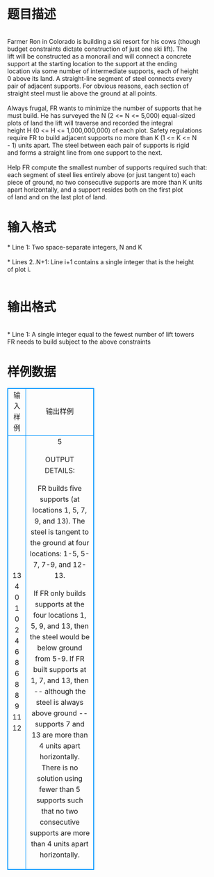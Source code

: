 # 

 
 # 题目描述 
<p>
<br>Farmer Ron in Colorado is building a ski resort for his cows (though<br>budget constraints dictate construction of just one ski lift). The<br>lift will be constructed as a monorail and will connect a concrete<br>support at the starting location to the support at the ending<br>location via some number of intermediate supports, each of height<br>0 above its land. A straight-line segment of steel connects every<br>pair of adjacent supports. For obvious reasons, each section of<br>straight steel must lie above the ground at all points.<br><br>Always frugal, FR wants to minimize the number of supports that he<br>must build. He has surveyed the N (2 <= N <= 5,000) equal-sized<br>plots of land the lift will traverse and recorded the integral<br>height H (0 <= H <= 1,000,000,000) of each plot. Safety regulations<br>require FR to build adjacent supports no more than K (1 <= K <= N<br>- 1) units apart. The steel between each pair of supports is rigid<br>and forms a straight line from one support to the next.<br><br>Help FR compute the smallest number of supports required such that:<br>each segment of steel lies entirely above (or just tangent to) each<br>piece of ground, no two consecutive supports are more than K units<br>apart horizontally, and a support resides both on the first plot<br>of land and on the last plot of land.<br></p> 

 
 # 输入格式 
<p>
* Line 1: Two space-separate integers, N and K<br><br>* Lines 2..N+1: Line i+1 contains a single integer that is the height<br>        of plot i.<br><br></p> 

 
 # 输出格式 
<p>
<br>* Line 1: A single integer equal to the fewest number of lift towers<br>        FR needs to  build subject to the above constraints<br></p> 
# 样例数据
<style>
        table,table tr th, table tr td { border:1px solid #0094ff; }
        table { width: 200px; min-height: 25px; line-height: 25px; text-align: center; border-collapse: collapse;}   
    </style>
<table>
	<tr>
		<td>输入样例</td>
		<td>输出样例</td>
	</tr>
<tr><td>
13 4
0
1
0
2
4
6
8
6
8
8
9
11
12</td><td>
5

OUTPUT DETAILS:

FR builds five supports (at locations 1, 5, 7, 9, and 13). The steel
is tangent to the ground at four locations: 1-5, 5-7, 7-9, and
12-13.

If FR only builds supports at the four locations 1, 5, 9, and 13,
then the steel would be below ground from 5-9. If FR built supports
at 1, 7, and 13, then -- although the steel is always above ground
-- supports 7 and 13 are more than 4 units apart horizontally. There
is no solution using fewer than 5 supports such that no two consecutive
supports are more than 4 units apart horizontally.</td></tr></table>
